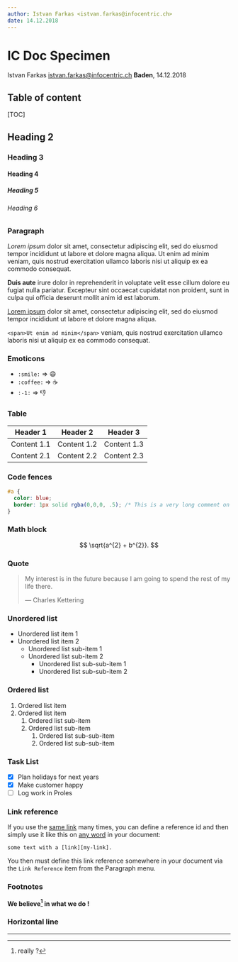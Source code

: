 ```yaml
---
author: Istvan Farkas <istvan.farkas@infocentric.ch>
date: 14.12.2018
---
```


# IC Doc Specimen

Istvan Farkas <istvan.farkas@infocentric.ch>
**Baden**, 14.12.2018

## Table of content

[TOC]

## Heading 2

### Heading 3

#### Heading 4

##### Heading  5

###### Heading 6

### Paragraph

*Lorem ipsum* dolor sit amet, consectetur adipiscing elit, sed do eiusmod tempor incididunt ut labore et dolore magna aliqua. Ut enim ad minim veniam, quis nostrud exercitation ullamco laboris nisi ut aliquip ex ea commodo consequat.

**Duis aute** irure dolor in reprehenderit in voluptate velit esse cillum dolore eu fugiat nulla pariatur. Excepteur sint occaecat cupidatat non proident, sunt in culpa qui officia deserunt mollit anim id est laborum.

<u>Lorem ipsum</u> dolor sit amet, consectetur adipiscing elit, sed do eiusmod tempor incididunt ut labore et dolore magna aliqua.

`<span>Ut enim ad minim</span>` veniam, quis nostrud exercitation ullamco laboris nisi ut aliquip ex ea commodo consequat.

### Emoticons

* `:smile:` => :smile:
* `:coffee:` => :coffee:
* `:-1:` => :-1:

### Table

| Header 1    | Header 2    | Header 3    |
| ----------- | ----------- | ----------- |
| Content 1.1 | Content 1.2 | Content 1.3 |
| Content 2.1 | Content 2.2 | Content 2.3 |

### Code fences

```css
#a {
  color: blue;
  border: 1px solid rgba(0,0,0, .5); /* This is a very long comment on 1 line */
}
```

### Math block

$$
\sqrt{a^{2} + b^{2}}.
$$

### Quote

> My interest is in the future because I am going to spend the rest of my life there.
>
> — Charles Kettering

### Unordered list

* Unordered list item 1
* Unordered list item 2
  * Unordered list sub-item 1
  * Unordered list sub-item 2
    * Unordered list sub-sub-item 1
    * Unordered list sub-sub-item 2



### Ordered list

1. Ordered list item
2. Ordered list item
   1. Ordered list sub-item
   2. Ordered list sub-item
      1. Ordered list sub-sub-item
      2. Ordered list sub-sub-item

### Task List

- [x] Plan holidays for next years
- [x] Make customer happy
- [ ] Log work in Proles

### Link reference

If you use the [same link][ref-link] many times, you can define a reference id and then simply use it like this on [any word][ref-link] in your document:

```
some text with a [link][my-link].
```

You then must define this link reference somewhere in your document via the `Link Reference` item from the Paragraph menu.

[ref-link]: http://www.infocentric.ch/  "IC Ref Link (optional title)"

### Footnotes

**We believe[^believe] in what we do !**

### Horizontal line

------



[^believe]: really ?